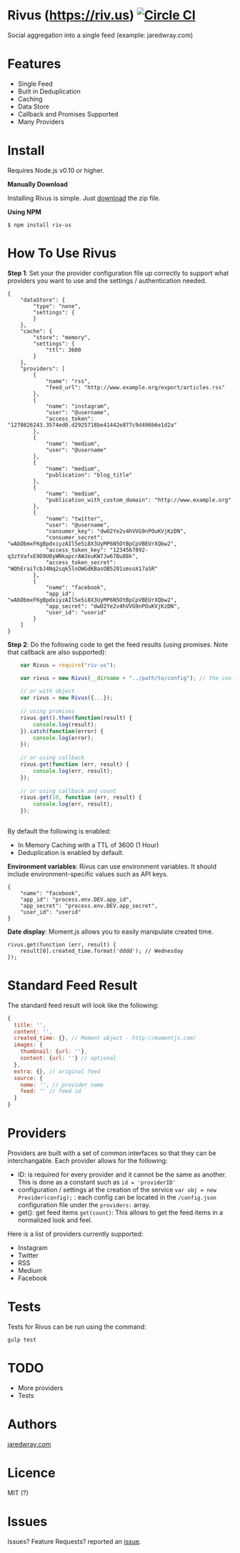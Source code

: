 # Rivus (https://riv.us) [![Circle CI](https://circleci.com/gh/jaredwray/rivus.svg?style=svg&circle-token=a205a8a619b81eb76f74b8bad198065576252fa7)](https://circleci.com/gh/jaredwray/rivus)
Social aggregation into a single feed (example: jaredwray.com)

# Features
* Single Feed
* Built in Deduplication    
* Caching
* Data Store
* Callback and Promises Supported
* Many Providers

# Install

Requires Node.js v0.10 or higher.

**Manually Download**

Installing Rivus is simple. Just [download](https://riv.us/download/latest/rivus_package.zip) the zip file.

**Using NPM**
```
$ npm install riv-us
```

# How To Use Rivus
**Step 1**: Set your the provider configuration file up correctly to support what providers you want to use and the settings / authentication needed.
```
{
    "dataStore": {
        "type": "none",
        "settings": {
        }
    },
    "cache": {
        "store": "memory",
        "settings": {
            "ttl": 3600
        }
    },
    "providers": [
        {
            "name": "rss",
            "feed_url": "http://www.example.org/export/articles.rss"
        },
        {
            "name": "instagram",
            "user": "@username",
            "access_token": "1270826243.3574ed0.d2925718be41442e877c9d496b6e1d2a"
        },
        {
            "name": "medium",
            "user": "@username"
        },
        {
            "name": "medium",
            "publication": "blog_title"
        },
        {
            "name": "medium",
            "publication_with_custom_domain": "http://www.example.org"
        },
        {
            "name": "twitter",
            "user": "@username",
            "consumer_key": "dwO2Ye2v4hVVG9nPOuKVjKzDN",
            "consumer_secret": "wAbDbmxFKgBpdxiyzAIlSe5i8X3UyMP6N5OtBpCpVBEUrXQbw2",
            "access_token_key": "1234567892-q3ztVafxE9O9U0yWNkapcrAWJeuKW7Jw67Bu88k",
            "access_token_secret": "WQhEraiTcbJ4Nq2sqk5lnOWGdKBasOB5201smsoX17aSR"
        },
        {
            "name": "facebook",
            "app_id": "wAbDbmxFKgBpdxiyzAIlSe5i8X3UyMP6N5OtBpCpVBEUrXQbw2",
            "app_secret": "dwO2Ye2v4hVVG9nPOuKVjKzDN",
            "user_id": "userid"
        }
    ]
}
```
**Step 2**: Do the following code to get the feed results (using promises. Note that callback are also supported):
```javascript
    var Rivus = require("riv-us");

    var rivus = new Rivus(__dirname + "../path/to/config"); // the config should list the providers and their settings
    
    // or with object
    var rivus = new Rivus({...});
    
    // using promises
    rivus.get().then(function(result) {
        console.log(result);
    }).catch(function(error) {
        console.log(error);
    });
    
    // or using callback
    rivus.get(function (err, result) {
        console.log(err, result);
    });
    
    // or using callback and count
    rivus.get(10, function (err, result) {
        console.log(err, result);
    });
    
```

By default the following is enabled:
* In Memory Caching with a TTL of 3600 (1 Hour)
* Deduplication is enabled by default.

**Environment variables**: Rivus can use environment variables. It should include environment-specific values such as API keys.
```
{
    "name": "facebook",
    "app_id": "process.env.DEV.app_id",
    "app_secret": "process.env.DEV.app_secret",
    "user_id": "userid"
}
```
**Date display**: Moment.js allows you to easily manipulate created time.
```
rivus.get(function (err, result) {
    result[0].created_time.format('dddd'); // Wednesday
});

```

# Standard Feed Result
The standard feed result will look like the following:
```javascript
{
  title: '',
  content: '',
  created_time: {}, // Moment object - http://momentjs.com/
  images: {
    thumbnail: {url: ''}, 
    content: {url: ''} // optional
  },
  extra: {}, // original feed
  source: {
    name: '', // provider name
    feed: '' // feed id
  }
}
```

# Providers
Providers are built with a set of common interfaces so that they can be interchangable. Each provider allows for the following:
* ID: is required for every provider and it cannot be the same as another. This is done as a constant such as ```id = 'providerID'```
* configuration / settings at the creation of the service ```var obj = new Provider(config);``` : each config can be located in the ```/config.json``` configuration file under the ```providers:``` array.
* get(): get feed items ```get(count)```: This allows to get the feed items in a normalized look and feel.

Here is a list of providers currently supported:

* Instagram
* Twitter
* RSS
* Medium
* Facebook

# Tests
Tests for Rivus can be run using the command:
```
gulp test
```

# TODO
* More providers
* Tests

# Authors
[jaredwray.com](http://jaredwray.com)

# Licence
MIT (?)

# Issues
Issues? Feature Requests? reported an [issue](https://github.com/jaredwray/gt6-rivus/issues).


